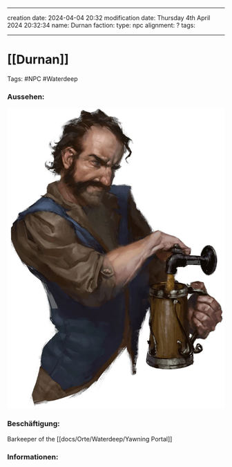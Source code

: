 
---
creation date: 2024-04-04 20:32 
modification date: Thursday 4th April 2024 20:32:34 
name: Durnan
faction:
type: npc
alignment: ?
tags:

--- 

# [[Durnan]]

Tags: #NPC #Waterdeep


### Aussehen:
![](../assets/images/NPCs/Durnan.png)

### Beschäftigung:
Barkeeper of the [[docs/Orte/Waterdeep/Yawning Portal]]


### Informationen:
